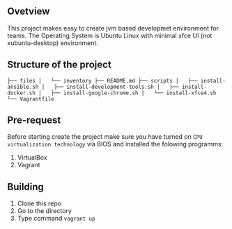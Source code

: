 Ovetview
--------
This project makes easy to create jvm based developmet environment for teams.
The Operating System is Ubuntu Linux with minimal xfce UI (not xubuntu-desktop) environment.

Structure of the project
--------------
`
├── files
│   └── inventory
├── README.md
├── scripts
│   ├── install-ansible.sh
│   ├── install-development-tools.sh
│   ├── install-docker.sh
│   ├── install-google-chrome.sh
│   └── install-xfce4.sh
└── Vagrantfile
`

Pre-request
------------
Before starting create the project make sure you have turned on `CPU virtualization technology` via BIOS and installed the folowing programms:
1. VirtualBox
2. Vagrant

Building
-----------
1. Clone this repo
2. Go to the directory
3. Type command `vagrant up`


